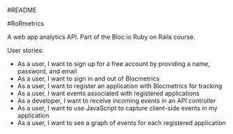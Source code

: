 #README

#RoRmetrics

A web app analytics API. Part of the Bloc.io Ruby on Rails course.

User stories:

* As a user, I want to sign up for a free account by providing a name, password, and email
* As a user, I want to sign in and out of Blocmetrics
* As a user, I want to register an application with Blocmetrics for tracking
* As a user, I want events associated with registered applications
* As a developer, I want to receive incoming events in an API controller
* As a user, I want to use JavaScript to capture client-side events in my application
* As a user, I want to see a graph of events for each registered application